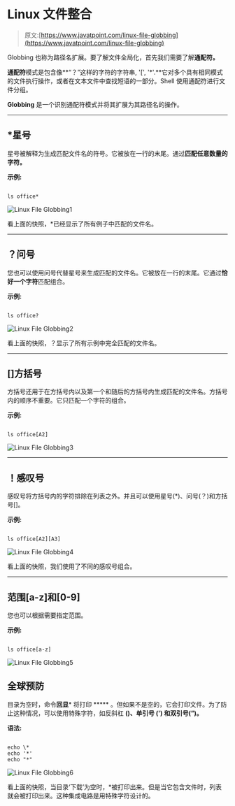 # Linux 文件整合

> 原文:[https://www.javatpoint.com/linux-file-globbing](https://www.javatpoint.com/linux-file-globbing)

Globbing 也称为路径名扩展。要了解文件全局化，首先我们需要了解**通配符。**

**通配符**模式是包含像**“？”这样的字符的字符串, '[', '*'.**它对多个具有相同模式的文件执行操作，或者在文本文件中查找短语的一部分。Shell 使用通配符进行文件分组。

**Globbing** 是一个识别通配符模式并将其扩展为其路径名的操作。

* * *

## *星号

星号被解释为生成匹配文件名的符号。它被放在一行的末尾。通过**匹配任意数量的字符。**

**示例:**

```

ls office*

```

![Linux File Globbing1](../Images/11049f8c21fed05e4beeae68f7eaf267.png)

看上面的快照，*已经显示了所有例子中匹配的文件名。

* * *

## ？问号

您也可以使用问号代替星号来生成匹配的文件名。它被放在一行的末尾。它通过**恰好一个字符**匹配组合。

**示例:**

```

ls office?

```

![Linux File Globbing2](../Images/251c8aa10af7bcfbcf9eb8aba08f22ac.png)

看上面的快照，？显示了所有示例中完全匹配的文件名。

* * *

## []方括号

方括号还用于在方括号内以及第一个和随后的方括号内生成匹配的文件名。方括号内的顺序不重要。它只匹配一个字符的组合。

**示例:**

```

ls office[A2]

```

![Linux File Globbing3](../Images/ee8a2e9a8ea4babdd29077bea1d8e5fe.png)

* * *

## ！感叹号

感叹号将方括号内的字符排除在列表之外。并且可以使用星号(*)、问号(？)和方括号[]。

**示例:**

```

ls office[A2][A3]

```

![Linux File Globbing4](../Images/5f1dde4f0d3ceb05e208484d2813107d.png)

看上面的快照，我们使用了不同的感叹号组合。

* * *

## 范围[a-z]和[0-9]

您也可以根据需要指定范围。

**示例:**

```

ls office[a-z]

```

![Linux File Globbing5](../Images/2d2332850d1be45f697f7772d215f0eb.png)

## 全球预防

目录为空时，命令**回显*** 将打印 ***** 。但如果不是空的，它会打印文件。为了防止这种情况，可以使用特殊字符，如反斜杠 **(\)、**单引号 **(')** 和双引号**(”)。**

**语法:**

```

echo \*
echo '*'
echo "*"

```

![Linux File Globbing6](../Images/4b0969e9d271ac8ca5ccb715279a8fa0.png)

看上面的快照，当目录‘下载’为空时，*被打印出来。但是当它包含文件时，列表就会被打印出来。这种集成电路是用特殊字符设计的。